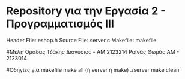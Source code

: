 # Repository για την Εργασία 2 - Προγραμματισμός ΙΙΙ
Header File: eshop.h
Source File: server.c
Makefile: makefile

#Μέλη Ομάδας
Τζάκης Διονύσιος - ΑΜ 2123214
Ροϊνάς Θωμάς ΑΜ - 2123014

#Οδηγίες για makefile
make all (ή server ή make)
./server
make clean
